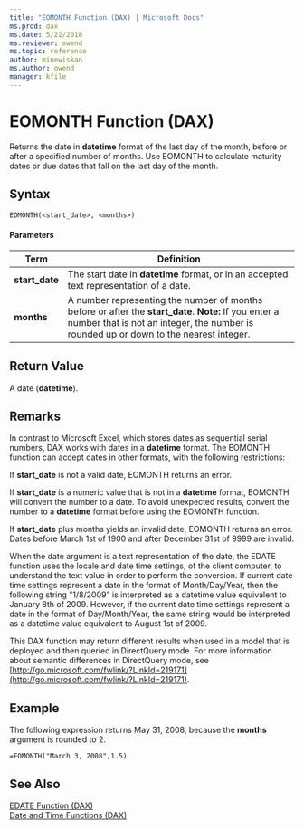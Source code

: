 ```yaml
---
title: "EOMONTH Function (DAX) | Microsoft Docs"
ms.prod: dax
ms.date: 5/22/2018
ms.reviewer: owend
ms.topic: reference
author: minewiskan
ms.author: owend
manager: kfile
---
```

# EOMONTH Function (DAX)
Returns the date in **datetime** format of the last day of the month, before or after a specified number of months. Use EOMONTH to calculate maturity dates or due dates that fall on the last day of the month.  
  
## Syntax  
  
```  
EOMONTH(<start_date>, <months>)  
```  
  
#### Parameters  
  
|Term|Definition|  
|--------|--------------|  
|**start_date**|The start date in **datetime** format, or in an accepted text representation of a date.|  
|**months**|A number representing the number of months before or after the **start_date**. **Note:** If you enter a number that is not an integer, the number is rounded up or down to the nearest integer.|  
  
## Return Value  
A date (**datetime**).  
  
## Remarks  
In contrast to Microsoft Excel, which stores dates as sequential serial numbers, DAX works with dates in a **datetime** format. The EOMONTH function can accept dates in other formats, with the following restrictions:  
  
If **start_date** is not a valid date, EOMONTH returns an error.  
  
If **start_date** is a numeric value that is not in a **datetime** format, EOMONTH will convert the number to a date. To avoid unexpected results, convert the number to a **datetime** format before using the EOMONTH function.  
  
If **start_date** plus months yields an invalid date, EOMONTH returns an error. Dates before March 1st of 1900 and after December 31st of 9999 are invalid.  
  
When the date argument is a text representation of the date, the EDATE function uses the locale and date time settings, of the client computer, to understand the text value in order to perform the conversion. If current date time settings represent a date in the format of Month/Day/Year, then the following string "1/8/2009" is interpreted as a datetime value equivalent to January 8th of 2009. However, if the current date time settings represent a date in the format of Day/Month/Year, the same string would be interpreted as a datetime value equivalent to August 1st of 2009.  
  
This DAX function may return different results when used in a model that is deployed and then queried in DirectQuery mode. For more information about semantic differences in DirectQuery mode, see  [http://go.microsoft.com/fwlink/?LinkId=219171](http://go.microsoft.com/fwlink/?LinkId=219171).  
  
## Example  
The following expression returns May 31, 2008, because the **months** argument is rounded to 2.  
  
```  
=EOMONTH("March 3, 2008",1.5)  
```  
  
## See Also  
[EDATE Function &#40;DAX&#41;](edate-function-dax.md)  
[Date and Time Functions &#40;DAX&#41;](date-and-time-functions-dax.md)  
  
